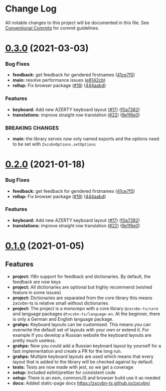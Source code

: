 # Change Log

All notable changes to this project will be documented in this file.
See [Conventional Commits](https://conventionalcommits.org) for commit guidelines.

# [0.3.0](https://github.com/zxcvbn-ts/zxcvbn/compare/@zxcvbn-ts/core@0.1.0...@zxcvbn-ts/core@0.3.0) (2021-03-03)


### Bug Fixes

* **feedback:** get feedback for gendered firstnames ([41ce7f5](https://github.com/zxcvbn-ts/zxcvbn/commit/41ce7f500220f77b81382a6185d4f3801579c737))
* **main:** resolve performance issues ([e8142cb](https://github.com/zxcvbn-ts/zxcvbn/commit/e8142cb6b1bb242aa433325e6a560b600aa10100))
* **rollup:** Fix browser package ([#18](https://github.com/zxcvbn-ts/zxcvbn/issues/18)) ([444aabd](https://github.com/zxcvbn-ts/zxcvbn/commit/444aabd4c37d449f600eaa4ad6d144f3c8ca5780))


### Features

* **keyboard:** Add new AZERTY keyboard layout ([#17](https://github.com/zxcvbn-ts/zxcvbn/issues/17)) ([f0a7382](https://github.com/zxcvbn-ts/zxcvbn/commit/f0a7382e9b4a140b97967c3c546f2217d64a5e14))
* **translations:** improve straight row translation ([#22](https://github.com/zxcvbn-ts/zxcvbn/issues/22)) ([9e1f6e0](https://github.com/zxcvbn-ts/zxcvbn/commit/9e1f6e073f2baf5fb72a9eb507a7f0ad59dd32e9))


### BREAKING CHANGES

* **main:** the library serves now only named exports and the options need to be set with `ZxcvbnOptions.setOptions`





# [0.2.0](https://github.com/zxcvbn-ts/zxcvbn/compare/@zxcvbn-ts/core@0.1.0...@zxcvbn-ts/core@0.2.0) (2021-01-18)


### Bug Fixes

* **feedback:** get feedback for gendered firstnames ([41ce7f5](https://github.com/zxcvbn-ts/zxcvbn/commit/41ce7f500220f77b81382a6185d4f3801579c737))
* **rollup:** Fix browser package ([#18](https://github.com/zxcvbn-ts/zxcvbn/issues/18)) ([444aabd](https://github.com/zxcvbn-ts/zxcvbn/commit/444aabd4c37d449f600eaa4ad6d144f3c8ca5780))


### Features

* **keyboard:** Add new AZERTY keyboard layout ([#17](https://github.com/zxcvbn-ts/zxcvbn/issues/17)) ([f0a7382](https://github.com/zxcvbn-ts/zxcvbn/commit/f0a7382e9b4a140b97967c3c546f2217d64a5e14))
* **translations:** improve straight row translation ([#22](https://github.com/zxcvbn-ts/zxcvbn/issues/22)) ([9e1f6e0](https://github.com/zxcvbn-ts/zxcvbn/commit/9e1f6e073f2baf5fb72a9eb507a7f0ad59dd32e9))





# [0.1.0](https://github.com/dropbox/zxcvbn/compare/v4.4.2...zxcvbn-ts:@zxcvbn-ts/core@0.1.0) (2021-01-05)

## Features

* **project:** I18n support for feedback and dictionaries. By default, the feedback are now keys
* **project:** All dictionaries are optional but highly recommend (wished feature in some issues)
* **project:** Dictionaries are separated from the core library this means zxcvbn-ts is relative small without dictionaries
* **project:** The project is a monorepo with a core library `@zxcvbn-ts/core` and language packages `@txcvbn-ts/language-en`. At the beginner, there is only a German and English language package.
* **grahps:** Keyboard layouts can be customised. This means you can overwrite the default set of layouts with your own or extend it. For example if you develop a Russian website the keyboard layouts are pretty much useless.
* **grahps:** Now you could add a Russian keyboard layout by yourself for a fast implementation and create a PR for the long run.
* **grahps:** Multiple keyboard layouts are used which means that every layout that is added to the library will be checked against by default.
* **tests:** Tests are now made with jest, so we get a coverage
* **setup:** Included eslint/prettier for consistent code
* **setup:** There is an esm, commonJS and browser build use it as needed
* **docs:** Added static-page docs https://zxcvbn-ts.github.io/zxcvbn/
